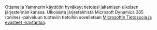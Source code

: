 Ottamalla Yammerin käyttöön hyväksyt tietojesi jakamisen ulkoisen järjestelmän kanssa. Ulkoisista järjestelmistä Microsoft Dynamics 365 (online) -palveluun tuotaviin tietoihin sovelletaan [Microsoftin Tietosuoja ja evästeet -käytäntöä](http://go.microsoft.com/fwlink/p/?LinkID=521839).